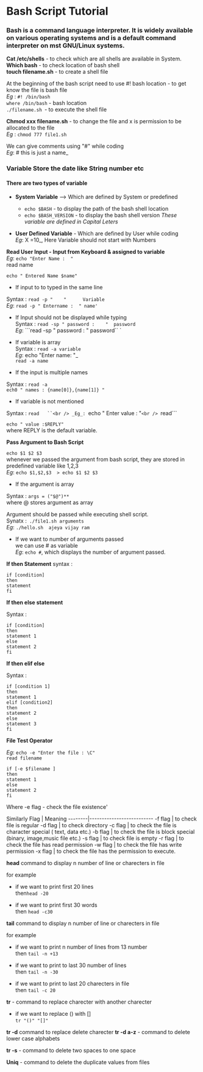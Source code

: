 # Bash Script Tutorial

### Bash is a command language interpreter. It is widely available on various operating systems and is a default command interpreter on mst GNU/Linux systems.

**Cat  /etc/shells** - to check which are all shells are available in System. <br />
**Which bash** - to check location of bash shell <br />
**touch filename.sh** - to create a shell file <br />

At the beginning of the bash script need to use
#! bash location - to get know the file is bash file <br />
_Eg_ : ```#! /bin/bash``` <br />
```where /bin/bash``` - bash location <br />
```./filename.sh ```- to execute the shell file <br />

**Chmod  xxx filename.sh** - to change the file and x is permission to be allocated to the file <br />
_Eg_ : ```chmod 777 file1.sh```

We can give comments using  "#" while coding <br />	
_Eg_: # this is just a name_

### Variable Store the date like String number etc <br />

#### There are two types of variable 

+ **System Variable** --> Which are defined by System or predefined <br />
	* ```echo $BASH``` - to display the path of the bash shell location <br />
  * ```echo $BASH_VERSION``` - to display the bash shell version _These variable are defined in Capital Leters_

+ **User Defined Variable** - Which are defined by User while  coding <br />
_Eg_: X =10_,  Here Variable should not start with Numbers 

**Read User Input - Input from Keyboard & assigned to variable** <br />
_Eg_: ```echo "Enter Name :  "``` <br />
        read name 

```echo " Entered Name $name"``` <br />
* If input to to typed in the same line

Syntax : ```read -p "    "      Variable``` <br />
_Eg_:  ```read -p " Entername :  " name'``` 

* If Input should not be displayed while typing <br />
Syntax : ```read -sp " password :    "  password``` <br />
_Eg_: ```read -sp " password :      "  password`` `

* If variable is array  <br />
  Syntax : ```read -a variable``` <br />
_Eg_: echo "Enter name:   "_ <br />
```read -a name```

* If the input is multiple  names

Syntax : ```read -a ```<br />
```ech0 " names : {name[0]},{name[1]} "```

* If variable is not mentioned

Syntax : ```read   ``<br />
_Eg_: ```echo  " Enter value : "```<br />
```read```

```echo " value :$REPLY" ```<br />
where REPLY is the default variable.

**Pass Argument to Bash Script**

```echo $1 $2 $3```<br />
whenever we passed the argument from bash script, they are stored in predefined variable like 1,2,3 <br />
_Eg_: ```echo $1,$2,$3  > echo $1 $2 $3```

* If the argument is array

Syntax : ```args = ("$@")**``` <br /> 
where @ stores argument as array

Argument should be passed while executing shell script. <br />
Synatx :``` ./file1.sh arguments```<br />
_Eg_: ```./hello.sh  ajeya vijay ram```

* If we want to number of arguments passed <br />
we can use # as variable <br />
_Eg_: ```echo #```, which displays the number of argument passed. <br />

**If then Statement**
syntax : 
```
if [condition]
then 
statement
fi
```

**If then else statement**

Syntax : 
```
if [condition]
then 
statement 1
else
statement 2
fi
```

**If then elif else**

Syntax : 
```
if [condition 1]
then 
statement 1
elif [condition2]
then 
statement 2
else
statement 3
fi
```

**File Test Operator**

_Eg_: ```echo -e "Enter the file : \C"```<br />
    ```read filename```
 ```  
if [-e $filename ]
then 
statement 1
else 
statement 2
fi
```


Where -e flag - check the file existence'

Similarly
Flag	| Meaning
--------|--------------------------
-f flag | to check file is regular
-d flag |  to check directory
-c flag |  to check the file is character special ( text, data etc.)
-b flag | to check the file is block special (binary, image,music file etc.)
-s flag | to check file is empty
-r flag | to check the file has read permission
-w flag | to check the file has write permission
-x flag | to check the file has the permission to execute.

**head** command to display n number of line or charecters  in file

for example
* if we want to print first 20 lines <br />
then```head -20```

* if we want to print first 30 words <br />
then ```head -c30```

**tail** command to display n number of line or charecters in file

for example 
* if we want to print n number of lines from 13 number <br />
then ```tail -n +13```

* if we want to print to last 30 number of lines <br />
then ```tail -n -30```

* if we want to print to last 20 charecters in file <br />
then ```tail -c 20```

**tr** - command to replace  charecter with another  charecter
* if we want to replace () with [] <br />
```tr "()" "[]"```

**tr -d** command to replace delete charecter 
**tr -d a-z**   - command to delete lower case alphabets

**tr -s** - command to delete  two spaces to one space 


**Uniq** - command to delete the duplicate values from files